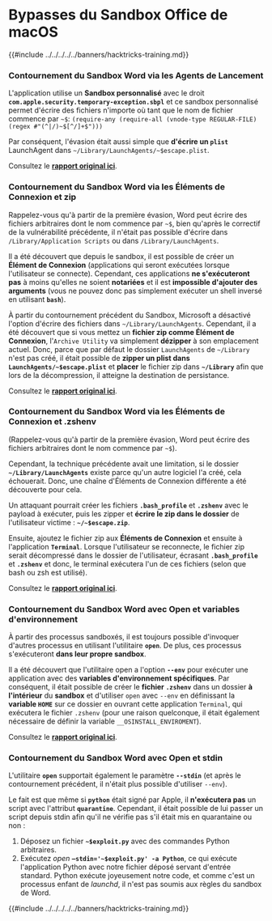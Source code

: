 # Bypasses du Sandbox Office de macOS

{{#include ../../../../../banners/hacktricks-training.md}}

### Contournement du Sandbox Word via les Agents de Lancement

L'application utilise un **Sandbox personnalisé** avec le droit **`com.apple.security.temporary-exception.sbpl`** et ce sandbox personnalisé permet d'écrire des fichiers n'importe où tant que le nom de fichier commence par `~$`: `(require-any (require-all (vnode-type REGULAR-FILE) (regex #"(^|/)~$[^/]+$")))`

Par conséquent, l'évasion était aussi simple que **d'écrire un `plist`** LaunchAgent dans `~/Library/LaunchAgents/~$escape.plist`.

Consultez le [**rapport original ici**](https://www.mdsec.co.uk/2018/08/escaping-the-sandbox-microsoft-office-on-macos/).

### Contournement du Sandbox Word via les Éléments de Connexion et zip

Rappelez-vous qu'à partir de la première évasion, Word peut écrire des fichiers arbitraires dont le nom commence par `~$`, bien qu'après le correctif de la vulnérabilité précédente, il n'était pas possible d'écrire dans `/Library/Application Scripts` ou dans `/Library/LaunchAgents`.

Il a été découvert que depuis le sandbox, il est possible de créer un **Élément de Connexion** (applications qui seront exécutées lorsque l'utilisateur se connecte). Cependant, ces applications **ne s'exécuteront pas** à moins qu'elles ne soient **notariées** et il est **impossible d'ajouter des arguments** (vous ne pouvez donc pas simplement exécuter un shell inversé en utilisant **`bash`**).

À partir du contournement précédent du Sandbox, Microsoft a désactivé l'option d'écrire des fichiers dans `~/Library/LaunchAgents`. Cependant, il a été découvert que si vous mettez un **fichier zip comme Élément de Connexion**, l'`Archive Utility` va simplement **dézipper** à son emplacement actuel. Donc, parce que par défaut le dossier `LaunchAgents` de `~/Library` n'est pas créé, il était possible de **zipper un plist dans `LaunchAgents/~$escape.plist`** et **placer** le fichier zip dans **`~/Library`** afin que lors de la décompression, il atteigne la destination de persistance.

Consultez le [**rapport original ici**](https://objective-see.org/blog/blog_0x4B.html).

### Contournement du Sandbox Word via les Éléments de Connexion et .zshenv

(Rappelez-vous qu'à partir de la première évasion, Word peut écrire des fichiers arbitraires dont le nom commence par `~$`).

Cependant, la technique précédente avait une limitation, si le dossier **`~/Library/LaunchAgents`** existe parce qu'un autre logiciel l'a créé, cela échouerait. Donc, une chaîne d'Éléments de Connexion différente a été découverte pour cela.

Un attaquant pourrait créer les fichiers **`.bash_profile`** et **`.zshenv`** avec le payload à exécuter, puis les zipper et **écrire le zip dans le dossier** de l'utilisateur victime : **`~/~$escape.zip`**.

Ensuite, ajoutez le fichier zip aux **Éléments de Connexion** et ensuite à l'application **`Terminal`**. Lorsque l'utilisateur se reconnecte, le fichier zip serait décompressé dans le dossier de l'utilisateur, écrasant **`.bash_profile`** et **`.zshenv`** et donc, le terminal exécutera l'un de ces fichiers (selon que bash ou zsh est utilisé).

Consultez le [**rapport original ici**](https://desi-jarvis.medium.com/office365-macos-sandbox-escape-fcce4fa4123c).

### Contournement du Sandbox Word avec Open et variables d'environnement

À partir des processus sandboxés, il est toujours possible d'invoquer d'autres processus en utilisant l'utilitaire **`open`**. De plus, ces processus s'exécuteront **dans leur propre sandbox**.

Il a été découvert que l'utilitaire open a l'option **`--env`** pour exécuter une application avec des **variables d'environnement spécifiques**. Par conséquent, il était possible de créer le **fichier `.zshenv`** dans un dossier **à l'intérieur** du **sandbox** et d'utiliser `open` avec `--env` en définissant la **variable `HOME`** sur ce dossier en ouvrant cette application `Terminal`, qui exécutera le fichier `.zshenv` (pour une raison quelconque, il était également nécessaire de définir la variable `__OSINSTALL_ENVIROMENT`).

Consultez le [**rapport original ici**](https://perception-point.io/blog/technical-analysis-of-cve-2021-30864/).

### Contournement du Sandbox Word avec Open et stdin

L'utilitaire **`open`** supportait également le paramètre **`--stdin`** (et après le contournement précédent, il n'était plus possible d'utiliser `--env`).

Le fait est que même si **`python`** était signé par Apple, il **n'exécutera pas** un script avec l'attribut **`quarantine`**. Cependant, il était possible de lui passer un script depuis stdin afin qu'il ne vérifie pas s'il était mis en quarantaine ou non :&#x20;

1. Déposez un fichier **`~$exploit.py`** avec des commandes Python arbitraires.
2. Exécutez _open_ **`–stdin='~$exploit.py' -a Python`**, ce qui exécute l'application Python avec notre fichier déposé servant d'entrée standard. Python exécute joyeusement notre code, et comme c'est un processus enfant de _launchd_, il n'est pas soumis aux règles du sandbox de Word.

{{#include ../../../../../banners/hacktricks-training.md}}

